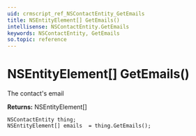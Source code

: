 ```yaml
---
uid: crmscript_ref_NSContactEntity_GetEmails
title: NSEntityElement[] GetEmails()
intellisense: NSContactEntity.GetEmails
keywords: NSContactEntity, GetEmails
so.topic: reference
---
```


# NSEntityElement[] GetEmails()

The contact's email

**Returns:** NSEntityElement[]

```crmscript
NSContactEntity thing;
NSEntityElement[] emails  = thing.GetEmails();
```


